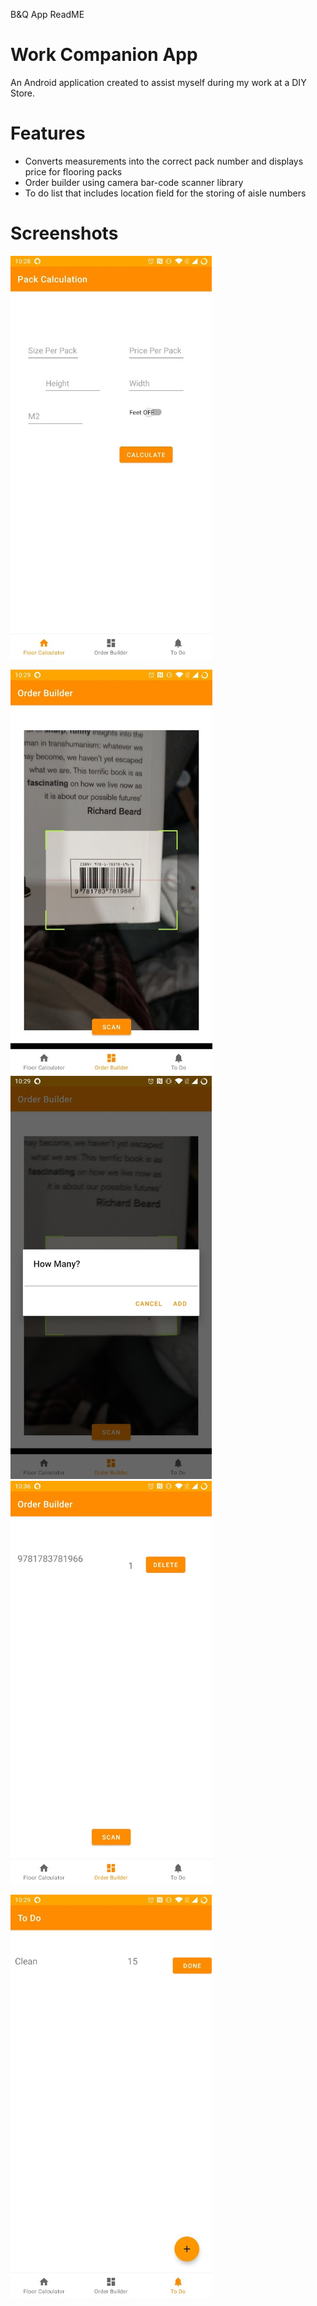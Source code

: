 B&Q App ReadME

# Work Companion App

An Android application created to assist myself during my work at a DIY Store.

# Features

- Converts measurements into the correct pack number and displays price for flooring packs
- Order builder using camera bar-code scanner library
- To do list that includes location field for the storing of aisle numbers

# Screenshots

<img src="https://github.com/SimonLongstaff/B-QFlooring/blob/main/readmeresources/measure.jpg?raw=true" alt="measure.jpg" width="322" height="645">

<img src="https://github.com/SimonLongstaff/B-QFlooring/blob/main/readmeresources/scan.jpg?raw=true" alt="scan.jpg" width="323" height="647"><img src="https://github.com/SimonLongstaff/B-QFlooring/blob/main/readmeresources/scan2.jpg?raw=true" alt="scan2.jpg" width="322" height="645"><img src="https://github.com/SimonLongstaff/B-QFlooring/blob/main/readmeresources/scan3.jpg?raw=true" alt="scan3.jpg" width="322" height="645">

<img src="https://github.com/SimonLongstaff/B-QFlooring/blob/main/readmeresources/todo.jpg?raw=true" alt="todo.jpg" width="322" height="645">
